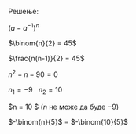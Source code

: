 Решење:

$(a-a^{-1})^n$

$\binom{n}{2} = 45$

$\frac{n(n-1)}{2} = 45$

$n^2-n-90 = 0$

$n_{1}=-9 \ \ \  n_{2}=10$

$n = 10 $ ($n$ не може да буде $-9$)

$-\binom{n}{5}$ = $-\binom{10}{5}$

